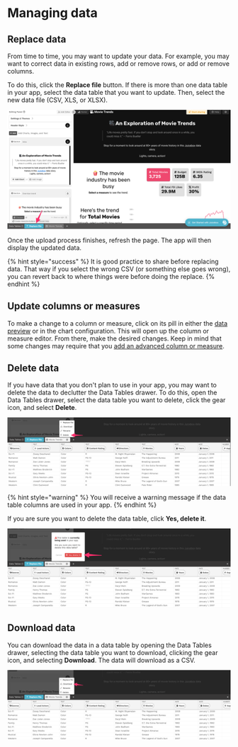 # Managing data

## Replace data

From time to time, you may want to update your data. For example, you may want to correct data in existing rows, add or remove rows, or add or remove columns.&#x20;

To do this, click the **Replace file** button. If there is more than one data table in your app, select the data table that you want to update. Then, select the new data file (CSV, XLS, or XLSX).

![Select the Replace file button to update a data table](<../../.gitbook/assets/image (380).png>)

Once the upload process finishes, refresh the page. The app will then display the updated data.&#x20;

{% hint style="success" %}
It is good practice to share before replacing data. That way if you select the wrong CSV (or something else goes wrong), you can revert back to where things were before doing the replace.
{% endhint %}

## Update columns or measures

To make a change to a column or measure, click on its pill in either the [data preview](the-data-preview.md) or in the chart configuration. This will open up the column or measure editor. From there, make the desired changes. Keep in mind that some changes may require that you [add an advanced column or measure](advanced-ingredients/).

## Delete data

If you have data that you don't plan to use in your app, you may want to delete the data to declutter the Data Tables drawer. To do this, open the Data Tables drawer, select the data table you want to delete, click the gear icon, and select **Delete**.

![Deleting a data table](<../../.gitbook/assets/image (381) (1).png>)

{% hint style="warning" %}
You will receive a warning message if the data table columns are used in your app.&#x20;
{% endhint %}

If you are sure you want to delete the data table, click **Yes, delete it**.

![A warning message appears if you attempt to delete a data table that is used in the app](<../../.gitbook/assets/image (359).png>)

## Download data

You can download the data in a data table by opening the Data Tables drawer, selecting the data table you want to download, clicking the gear icon, and selecting **Download**. The data will download as a CSV.

![Downloading data](<../../.gitbook/assets/image (348).png>)

